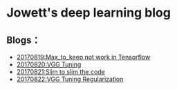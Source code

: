 # Jowett's deep learning blog


## Blogs：
- [20170819:Max_to_keep not work in Tensorflow](/daily_reports/20170819_work_around_max_to_keep_not_work.md) 
- [20170820:VGG Tuning](/daily_reports/20170820_vgg_tuning.md)
- [20170821:Slim to slim the code](/daily_reports/20170821_use_slim.md)
- [20170822:VGG Tuning Regularization](/daily_reports/20170822_vgg_tuning_regularization_simplify.md)




